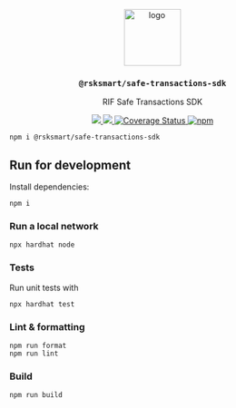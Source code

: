 <p align="middle">
  <img src="https://www.rifos.org/assets/img/logo.svg" alt="logo" height="100" >
</p>
<h3 align="middle"><code>@rsksmart/safe-transactions-sdk</code></h3>
<p align="middle">
    RIF Safe Transactions SDK
</p>
<p align="middle">
  <a href="https://github.com/rsksmart/safe-transactions-sdk/actions?query=workflow%3Aci">
    <img src="https://github.com/rsksmart/safe-transactions-sdk/workflows/ci/badge.svg" />
  </a>
  <a href="https://lgtm.com/projects/g/rsksmart/safe-transactions-sdk/context:javascript">
    <img src="https://img.shields.io/lgtm/grade/javascript/github/rsksmart/safe-transactions-sdk" />
  </a>
  <a href='https://coveralls.io/github/rsksmart/safe-transactions-sdk?branch=main'>
    <img src='https://coveralls.io/repos/github/rsksmart/safe-transactions-sdk/badge.svg?branch=main' alt='Coverage Status' />
  </a>
  <a href="https://badge.fury.io/js/%40rsksmart%2Fsafe-transactions-sdk">
    <img src="https://badge.fury.io/js/%40rsksmart%2Fsafe-transactions-sdk.svg" alt="npm" />
  </a>
</p>


```
npm i @rsksmart/safe-transactions-sdk
```

## Run for development

Install dependencies:

```
npm i
```

### Run a local network

```
npx hardhat node
```

### Tests

Run unit tests with

```
npx hardhat test
```

### Lint & formatting

```
npm run format
npm run lint
```

### Build

```
npm run build
```
